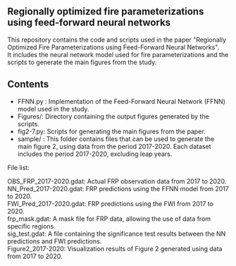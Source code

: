 ## Regionally optimized fire parameterizations using feed-forward neural networks

This repository contains the code and scripts used in the paper "Regionally Optimized Fire Parameterizations using Feed-Forward Neural Networks".  
It includes the neural network model used for fire parameterizations and the scripts to generate the main figures from the study.

## Contents

- FFNN.py : Implementation of the Feed-Forward Neural Network (FFNN) model used in the study.
- Figures/: Directory containing the output figures generated by the scripts.
- fig2-7.py: Scripts for generating the main figures from the paper.
- sample/ : This folder contains files that can be used to generate the main figure 2, using data from the period 2017-2020. Each dataset includes the period 2017-2020, excluding leap years.

File list:
  
OBS_FRP_2017-2020.gdat: Actual FRP observation data from 2017 to 2020.  
NN_Pred_2017-2020.gdat: FRP predictions using the FFNN model from 2017 to 2020.  
FWI_Pred_2017-2020.gdat: FRP predictions using the FWI from 2017 to 2020.  
frp_mask.gdat: A mask file for FRP data, allowing the use of data from specific regions.  
sig_test.gdat: A file containing the significance test results between the NN predictions and FWI predictions.  
Figure2_2017-2020: Visualization results of Figure 2 generated using data from 2017 to 2020.  
